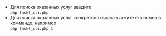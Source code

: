 - Для поиска оказанных услуг введите <br>``php task7_cli.php``
- Для поиска оказанных услуг конкретного врача укажите его номер в комманде, например <br>``php task7_cli.php 1``
